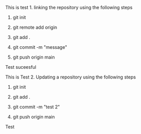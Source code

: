 This is test 1. linking the repository
using the following steps

1. git init

2. git remote add origin <url>

3. git add .

4. git commit -m "message"

5. git push origin main

Test suceesful

This is Test 2. Updating a repository 
using the following steps

1. git init

2. git add .

3. git commit -m "test 2"

4. git push origin main

Test 